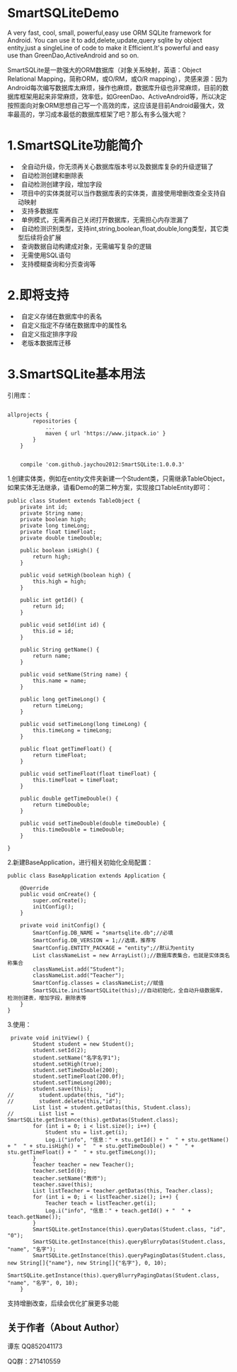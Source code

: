 # SmartSQLiteDemo

A very fast, cool, small, powerful,easy use ORM SQLite framework for Android. You can use it to add,delete,update,query sqlite by object entity,just 
a singleLine of code to make it Efficient.It's powerful and easy use than GreenDao,ActiveAndroid and so on.

SmartSQLite是一款强大的ORM数据库（对象关系映射，英语：Object Relational Mapping，简称ORM，或O/RM，或O/R mapping），灵感来源：因为Android每次编写数据库太麻烦，操作也麻烦，数据库升级也非常麻烦，目前的数据库框架用起来非常麻烦，效率低，如GreenDao、ActiveAndroid等，所以决定按照面向对象ORM思想自己写一个高效的库，这应该是目前Android最强大，效率最高的，学习成本最低的数据库框架了吧？那么有多么强大呢？

# 1.SmartSQLite功能简介

*   全自动升级，你无须再关心数据库版本号以及数据库复杂的升级逻辑了
*   自动检测创建和删除表
*   自动检测创建字段，增加字段
*   项目中的实体类就可以当作数据库表的实体类，直接使用增删改查全支持自动映射
*   支持多数据库
*   单例模式，无需再自己关闭打开数据库，无需担心内存泄漏了
*   自动检测识别类型，支持int,string,boolean,float,double,long类型，其它类型后续将会扩展
*   查询数据自动构建成对象，无需编写复杂的逻辑
*   无需使用SQL语句
*   支持模糊查询和分页查询等

# 2.即将支持

*   自定义存储在数据库中的表名
*   自定义指定不存储在数据库中的属性名
*   自定义指定排序字段
*   老版本数据库迁移

# 3.SmartSQLite基本用法

引用库：
<pre><code>
allprojects {
		repositories {
			...
			maven { url 'https://www.jitpack.io' }
		}
	}
</pre></code>

<pre><code>
    compile 'com.github.jaychou2012:SmartSQLite:1.0.0.3'
</pre></code>

1.创建实体类，例如在entity文件夹新建一个Student类，只需继承TableObject，如果实体无法继承，请看Demo的第二种方案，实现接口TableEntity即可：

<pre><code>public class Student extends TableObject {
    private int id;
    private String name;
    private boolean high;
    private long timeLong;
    private float timeFloat;
    private double timeDouble;

    public boolean isHigh() {
        return high;
    }

    public void setHigh(boolean high) {
        this.high = high;
    }

    public int getId() {
        return id;
    }

    public void setId(int id) {
        this.id = id;
    }

    public String getName() {
        return name;
    }

    public void setName(String name) {
        this.name = name;
    }

    public long getTimeLong() {
        return timeLong;
    }

    public void setTimeLong(long timeLong) {
        this.timeLong = timeLong;
    }

    public float getTimeFloat() {
        return timeFloat;
    }

    public void setTimeFloat(float timeFloat) {
        this.timeFloat = timeFloat;
    }

    public double getTimeDouble() {
        return timeDouble;
    }

    public void setTimeDouble(double timeDouble) {
        this.timeDouble = timeDouble;
    }

}
</code></pre>
2.新建BaseApplication，进行相关初始化全局配置：
<pre><code>public class BaseApplication extends Application {

    @Override
    public void onCreate() {
        super.onCreate();
        initConfig();
    }

    private void initConfig() {
        SmartConfig.DB_NAME = "smartsqlite.db";//必填
        SmartConfig.DB_VERSION = 1;//选填，推荐写
        SmartConfig.ENTITY_PACKAGE = "entity";//默认为entity
        List<String> classNameList = new ArrayList<String>();//数据库表集合，也就是实体类名称集合
        classNameList.add("Student");
        classNameList.add("Teacher");
        SmartConfig.classes = classNameList;//赋值
        SmartSQLite.initSmartSQLite(this);//自动初始化，全自动升级数据库，检测创建表，增加字段，删除表等
    }
}
</code></pre>
3.使用：
<pre><code> private void initView() {
        Student student = new Student();
        student.setId(2);
        student.setName("名字名字1");
        student.setHigh(true);
        student.setTimeDouble(200);
        student.setTimeFloat(200.0f);
        student.setTimeLong(200);
        student.save(this);
//        student.update(this, "id");
//        student.delete(this,"id");
        List<Student> list = student.getDatas(this, Student.class);
//        List<Student> list = SmartSQLite.getInstance(this).getDatas(Student.class);
        for (int i = 0; i < list.size(); i++) {
            Student stu = list.get(i);
            Log.i("info", "信息：" + stu.getId() + "  " + stu.getName() + "  " + stu.isHigh() + "  " + stu.getTimeDouble() + "  " + stu.getTimeFloat() + "  " + stu.getTimeLong());
        }
        Teacher teacher = new Teacher();
        teacher.setId(0);
        teacher.setName("教师");
        teacher.save(this);
        List<Teacher> listTeacher = teacher.getDatas(this, Teacher.class);
        for (int i = 0; i < listTeacher.size(); i++) {
            Teacher teach = listTeacher.get(i);
            Log.i("info", "信息：" + teach.getId() + "  " + teach.getName());
        }
        SmartSQLite.getInstance(this).queryDatas(Student.class, "id", "0");
        SmartSQLite.getInstance(this).queryBlurryDatas(Student.class, "name", "名字");
        SmartSQLite.getInstance(this).queryPagingDatas(Student.class, new String[]{"name"}, new String[]{"名字"}, 0, 10);
        SmartSQLite.getInstance(this).queryBlurryPagingDatas(Student.class, "name", "名字", 0, 10);
    }
</code></pre>

支持增删改查，后续会优化扩展更多功能

## 关于作者（About Author）

谭东  QQ852041173

QQ群：271410559
